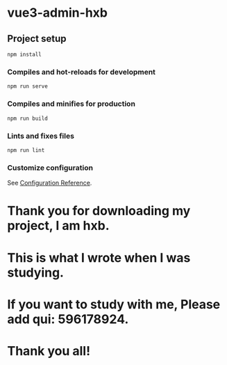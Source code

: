 # vue3-admin-hxb

## Project setup
```
npm install
```

### Compiles and hot-reloads for development
```
npm run serve
```

### Compiles and minifies for production
```
npm run build
```

### Lints and fixes files
```
npm run lint
```

### Customize configuration
See [Configuration Reference](https://cli.vuejs.org/config/).

# Thank you for downloading my project, I am hxb.
# This is what I wrote when I was studying.
# If you want to study with me, Please add qui: 596178924.
# Thank you all!
